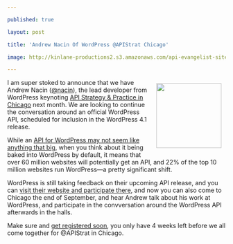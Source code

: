 ---
published: true
layout: post
title: 'Andrew Nacin Of WordPress @APIStrat Chicago'
image: http://kinlane-productions2.s3.amazonaws.com/api-evangelist-site/blog/andrew-nacin-wordpress.jpg
---

<p><img style="padding: 10px;" src="https://kinlane-productions2.s3.amazonaws.com/api-evangelist-site/blog/andrew-nacin-wordpress.jpg" alt="" width="150" align="right" />
<p>I am super stoked to announce that we have Andrew Nacin (<a href="https://twitter.com/nacin">@nacin</a>), the lead developer from WordPress keynoting <a href="http://www.apistrategyconference.com/2014Chicago/index.php">API Strategy &amp; Practice in Chicago</a> next month. We are looking to continue the conversation around an official WordPress API, scheduled for inclusion in the WordPress 4.1 release.
<p>While an <a href="http://apievangelist.com/2014/08/02/everyone-is-about-to-get-an-api-with-the-new-wordpress-api/">API for WordPress may not seem like anything that big</a>, when you think about it being baked into WordPress by default, it means that over 60 million websites will potentially get an API, and 22% of the top 10 million websites run WordPress&mdash;a pretty significant shift.
<p>WordPress is still taking feedback on their upcoming API release, and you can <a href="http://wp-api.org/">visit their website and participate there</a>, and now you can also come to Chicago the end of September, and hear Andrew talk about his work at WordPress, and participate in the convversation around the WordPress API afterwards in the halls.
<p>Make sure and <a href="http://www.apistrategyconference.com/2014Chicago/register.php">get registered soon</a>, you only have 4 weeks left before we all come together for @APIStrat in Chicago.

